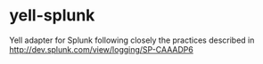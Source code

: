 yell-splunk
===========

Yell adapter for Splunk following closely the practices described in http://dev.splunk.com/view/logging/SP-CAAADP6
